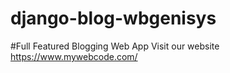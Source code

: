 # django-blog-wbgenisys
#Full Featured Blogging Web App Visit our website https://www.mywebcode.com/
